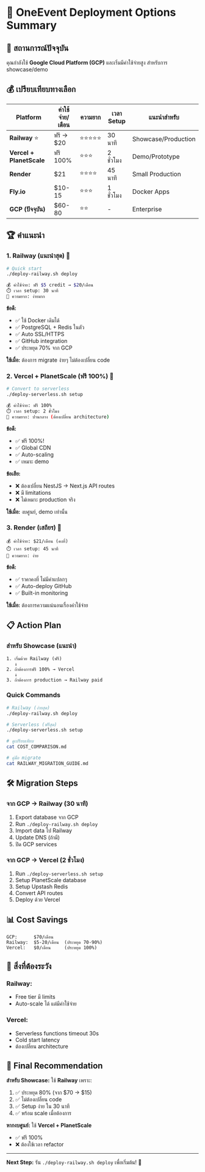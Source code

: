 # 🚀 OneEvent Deployment Options Summary

## 🎯 สถานการณ์ปัจจุบัน
คุณกำลังใช้ **Google Cloud Platform (GCP)** และเริ่มมีค่าใช้จ่ายสูง สำหรับการ showcase/demo

## 💰 เปรียบเทียบทางเลือก

| Platform | ค่าใช้จ่าย/เดือน | ความยาก | เวลา Setup | แนะนำสำหรับ |
|----------|-----------------|----------|-------------|------------|
| **Railway** ⭐ | ฟรี → $20 | ⭐⭐⭐⭐⭐ | 30 นาที | Showcase/Production |
| **Vercel + PlanetScale** | ฟรี 100% | ⭐⭐⭐ | 2 ชั่วโมง | Demo/Prototype |
| **Render** | $21 | ⭐⭐⭐⭐ | 45 นาที | Small Production |
| **Fly.io** | $10-15 | ⭐⭐⭐ | 1 ชั่วโมง | Docker Apps |
| **GCP (ปัจจุบัน)** | $60-80 | ⭐⭐ | - | Enterprise |

## 🏆 คำแนะนำ

### 1. **Railway** (แนะนำสุด) 🥇
```bash
# Quick start
./deploy-railway.sh deploy

💰 ค่าใช้จ่าย: ฟรี $5 credit → $20/เดือน
⏱️ เวลา setup: 30 นาที
🔧 ความยาก: ง่ายมาก
```

**ข้อดี:**
- ✅ ใช้ Docker เดิมได้
- ✅ PostgreSQL + Redis ในตัว
- ✅ Auto SSL/HTTPS
- ✅ GitHub integration
- ✅ ประหยุด 70% จาก GCP

**ใช้เมื่อ:** ต้องการ migrate ง่ายๆ ไม่ต้องเปลี่ยน code

### 2. **Vercel + PlanetScale** (ฟรี 100%) 🥈
```bash
# Convert to serverless
./deploy-serverless.sh setup

💰 ค่าใช้จ่าย: ฟรี 100%
⏱️ เวลา setup: 2 ชั่วโมง
🔧 ความยาก: ปานกลาง (ต้องเปลี่ยน architecture)
```

**ข้อดี:**
- ✅ ฟรี 100%!
- ✅ Global CDN
- ✅ Auto-scaling
- ✅ เหมาะ demo

**ข้อเสีย:**
- ❌ ต้องเปลี่ยน NestJS → Next.js API routes
- ❌ มี limitations
- ❌ ไม่เหมาะ production จริง

**ใช้เมื่อ:** งบศูนย์, demo เท่านั้น

### 3. **Render** (เสถียร) 🥉
```
💰 ค่าใช้จ่าย: $21/เดือน (คงที่)
⏱️ เวลา setup: 45 นาที
🔧 ความยาก: ง่าย
```

**ข้อดี:**
- ✅ ราคาคงที่ ไม่มีค่าแปลกๆ
- ✅ Auto-deploy GitHub
- ✅ Built-in monitoring

**ใช้เมื่อ:** ต้องการความแน่นอนเรื่องค่าใช้จ่าย

## 📋 Action Plan

### สำหรับ Showcase (แนะนำ)
```
1. เริ่มด้วย Railway (ฟรี)
   ↓
2. ถ้าต้องการฟรี 100% → Vercel
   ↓
3. ถ้าต้องการ production → Railway paid
```

### Quick Commands
```bash
# Railway (ง่ายสุด)
./deploy-railway.sh deploy

# Serverless (ฟรีสุด)
./deploy-serverless.sh setup

# ดูเปรียบเทียบ
cat COST_COMPARISON.md

# คู่มือ migrate
cat RAILWAY_MIGRATION_GUIDE.md
```

## 🛠️ Migration Steps

### จาก GCP → Railway (30 นาที)
1. Export database จาก GCP
2. Run `./deploy-railway.sh deploy`
3. Import data ไป Railway
4. Update DNS (ถ้ามี)
5. ปิด GCP services

### จาก GCP → Vercel (2 ชั่วโมง)
1. Run `./deploy-serverless.sh setup`
2. Setup PlanetScale database
3. Setup Upstash Redis
4. Convert API routes
5. Deploy ด้วย Vercel

## 📊 Cost Savings

```
GCP:      $70/เดือน
Railway:  $5-20/เดือน  (ประหยุด 70-90%)
Vercel:   $0/เดือน     (ประหยุด 100%)
```

## 🚨 สิ่งที่ต้องระวัง

### Railway:
- Free tier มี limits
- Auto-scale ได้ แต่มีค่าใช้จ่าย

### Vercel:
- Serverless functions timeout 30s
- Cold start latency
- ต้องเปลี่ยน architecture

## 🎯 Final Recommendation

**สำหรับ Showcase:** ใช้ **Railway** เพราะ:
1. ✅ ประหยุด 80% (จาก $70 → $15)
2. ✅ ไม่ต้องเปลี่ยน code
3. ✅ Setup ง่าย ใน 30 นาที
4. ✅ พร้อม scale เมื่อต้องการ

**หากงบศูนย์:** ใช้ **Vercel + PlanetScale**
- ✅ ฟรี 100%
- ❌ ต้องใช้เวลา refactor

---

**Next Step:** รัน `./deploy-railway.sh deploy` เพื่อเริ่มต้น! 🚀
